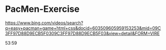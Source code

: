 # PacMen-Exercise

https://www.bing.com/videos/search?q=easy+pacman+game+html+css&docid=603509605959153253&mid=09C3FF97D88D9ECB5F0309C3FF97D88D9ECB5F03&view=detail&FORM=VIRE

53:59